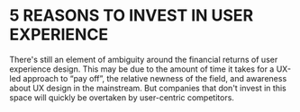 # 5 REASONS TO INVEST IN USER EXPERIENCE

There's still an element of ambiguity around the financial returns of user experience design. This may be due to the amount of time it takes for a UX-led approach to “pay off”, the relative newness of the field, and awareness about UX design in the mainstream.
But companies that don't invest in this space will quickly be overtaken by user-centric competitors.
